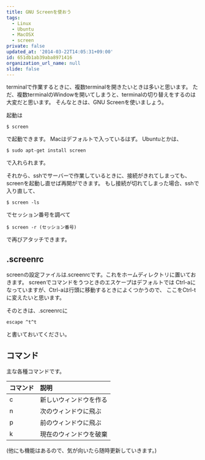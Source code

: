 ```yaml
---
title: GNU Screenを使おう
tags:
  - Linux
  - Ubuntu
  - MacOSX
  - screen
private: false
updated_at: '2014-03-22T14:05:31+09:00'
id: 651db1ab39aba8971416
organization_url_name: null
slide: false
---
```


terminalで作業するときに、複数terminalを開きたいときは多いと思います。
ただ、複数terminalのWindowを開いてしまうと、terminalの切り替えをするのは大変だと思います。
そんなときは、GNU Screenを使いましょう。

起動は

```shell-session
$ screen
```

で起動できます。
Macはデフォルトで入っているはず。
Ubuntuとかは、

```shell-session
$ sudo apt-get install screen
```

で入れられます。

それから、sshでサーバーで作業しているときに、接続がきれてしまっても、screenを起動し直せば再開ができます。
もし接続が切れてしまった場合、sshで入り直して、

```shell-session
$ screen -ls
```

でセッション番号を調べて

```shell-session
$ screen -r (セッション番号)
```

で再びアタッチできます。


## .screenrc

screenの設定ファイルは.screenrcです。これをホームディレクトリに置いておきます。
screenでコマンドをうつときのエスケープはデフォルトでは
Ctrl-aになっていますが、Ctrl-aは行頭に移動するときによくつかうので、
ここをCtrl-t に変えたいと思います。

そのときは、.screenrcに

```:.screenrc
escape ^t^t
```

と書いておいてください。

## コマンド

主な各種コマンドです。

| コマンド | 説明       |
|:-----------|:------------|
| c      |新しいウィンドウを作る|
| n     |次のウィンドウに飛ぶ|
| p       |前のウィンドウに飛ぶ|
| k         |現在のウィンドウを破棄|



(他にも機能はあるので、気が向いたら随時更新していきます。)
